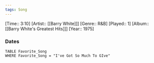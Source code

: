 ```yaml
---
tags: Song  
---
```

[Time:: 3:10]
[Artist:: [[Barry White]]]
[Genre:: R&B]
[Played:: 1]
[Album:: [[Barry White's Greatest Hits]]]
[Year:: 1975]
### Dates
````dataview
TABLE Favorite_Song
WHERE Favorite_Song = "I've Got So Much To GIve"
````